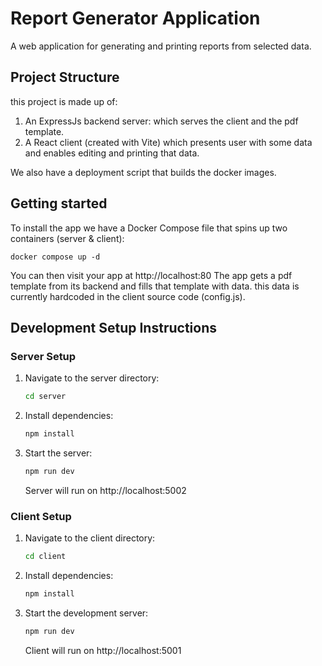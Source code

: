 # Report Generator Application

A web application for generating and printing reports from selected data.

## Project Structure

this project is made up of:

1. An ExpressJs backend server: which serves the client and the pdf template.
2. A React client (created with Vite) which presents user with some data and enables editing and printing that data.

We also have a deployment script that builds the docker images.

## Getting started

To install the app we have a Docker Compose file that spins up two containers (server & client):

```
docker compose up -d
```

You can then visit your app at http://localhost:80
The app gets a pdf template from its backend and fills that template with data. this data is currently hardcoded in the client source code (config.js).

## Development Setup Instructions

### Server Setup

1. Navigate to the server directory:
   ```bash
   cd server
   ```
2. Install dependencies:
   ```bash
   npm install
   ```
3. Start the server:
   ```bash
   npm run dev
   ```
   Server will run on http://localhost:5002

### Client Setup

1. Navigate to the client directory:
   ```bash
   cd client
   ```
2. Install dependencies:
   ```bash
   npm install
   ```
3. Start the development server:
   ```bash
   npm run dev
   ```
   Client will run on http://localhost:5001
